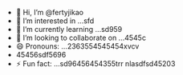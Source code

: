 - 👋 Hi, I’m @fertyjikао
- 👀 I’m interested in ...sfd
- 🌱 I’m currently learning ...sd959
- 💞️ I’m looking to collaborate on ...4545c
- 😄 Pronouns: ...2363554545454xvcv
- 45456sdf5696
- ⚡ Fun fact: ...sd96456454355trr
 nlasdfsd45203
<!---hfd5435456262966022002
fertyjik/fertyjik is a ✨ special ✨ repository because its `README.md` (weerthis fidfble) appears on your GitHub pgererofile.gfm
You can click the Preview link to take a look at your changes.523526
--->
